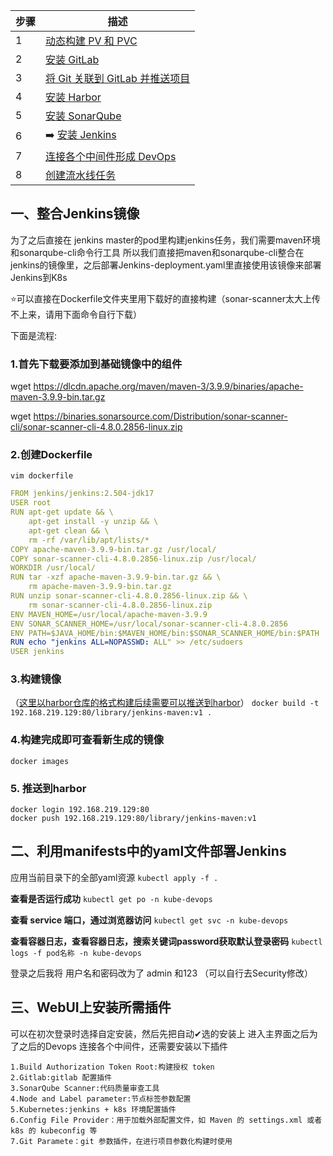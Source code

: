 | 步骤 | 描述                                   |
|------|----------------------------------------|
| 1    | [动态构建 PV 和 PVC](1.创建动态构建PV，PVC/动态构建Pv,pvc.md)                     |
| 2    | [安装 GitLab](2.gitlab安装/gitlab安装.md)                            |
| 3    | [将 Git 关联到 GitLab 并推送项目](3.使用git推送项目到gitlab/使用git推送项目到gitlab.md)        |
| 4    | [安装 Harbor](4.Harbor安装/Harbor安装.md)                           |
| 5    | [安装 SonarQube](5.Sonarqube安装/Sonarqube安装.md)                         |
| 6    |➡️ [安装 Jenkins](6.jenlinks安装/jenlinks安装.md)                           |
| 7    | [连接各个中间件形成 DevOps](7.连接各个中间件形成devops/连接中间件形成Devops.md)         |
| 8    | [创建流水线任务](8.创建pipe流水线/创建流水线任务.md)    

## 一、整合Jenkins镜像
为了之后直接在 jenkins master的pod里构建jenkins任务，我们需要maven环境和sonarqube-cli命令行工具 
所以我们直接把maven和sonarqube-cli整合在jenkins的镜像里，之后部署Jenkins-deployment.yaml里直接使用该镜像来部署Jenkins到K8s

⭐可以直接在Dockerfile文件夹里用下载好的直接构建（sonar-scanner太大上传不上来，请用下面命令自行下载）  

下面是流程:
### 1.首先下载要添加到基础镜像中的组件
wget https://dlcdn.apache.org/maven/maven-3/3.9.9/binaries/apache-maven-3.9.9-bin.tar.gz

wget https://binaries.sonarsource.com/Distribution/sonar-scanner-cli/sonar-scanner-cli-4.8.0.2856-linux.zip

### 2.创建Dockerfile
`vim dockerfile`
```yaml
FROM jenkins/jenkins:2.504-jdk17 
USER root
RUN apt-get update && \
    apt-get install -y unzip && \
    apt-get clean && \
    rm -rf /var/lib/apt/lists/*
COPY apache-maven-3.9.9-bin.tar.gz /usr/local/
COPY sonar-scanner-cli-4.8.0.2856-linux.zip /usr/local/
WORKDIR /usr/local/
RUN tar -xzf apache-maven-3.9.9-bin.tar.gz && \
    rm apache-maven-3.9.9-bin.tar.gz
RUN unzip sonar-scanner-cli-4.8.0.2856-linux.zip && \
    rm sonar-scanner-cli-4.8.0.2856-linux.zip
ENV MAVEN_HOME=/usr/local/apache-maven-3.9.9
ENV SONAR_SCANNER_HOME=/usr/local/sonar-scanner-cli-4.8.0.2856
ENV PATH=$JAVA_HOME/bin:$MAVEN_HOME/bin:$SONAR_SCANNER_HOME/bin:$PATH
RUN echo "jenkins ALL=NOPASSWD: ALL" >> /etc/sudoers
USER jenkins
```
### 3.构建镜像 
（[这里以harbor仓库的格式构建后续需要可以推送到harbor](https://github.com/Zorinman/K8S/blob/main/%E9%83%A8%E7%BD%B2%E6%96%87%E6%A1%A3/habor%E9%95%9C%E5%83%8F%E4%BB%93%E5%BA%93.md)）
`docker build -t 192.168.219.129:80/library/jenkins-maven:v1 .`

### 4.构建完成即可查看新生成的镜像
`docker images`

### 5. 推送到harbor   
`docker login 192.168.219.129:80 `  
`docker push 192.168.219.129:80/library/jenkins-maven:v1`  

## 二、利用manifests中的yaml文件部署Jenkins

应用当前目录下的全部yaml资源
`kubectl apply -f .`

**查看是否运行成功**
`kubectl get po -n kube-devops`

**查看 service 端口，通过浏览器访问**
`kubectl get svc -n kube-devops`

 **查看容器日志，查看容器日志，搜索关键词password获取默认登录密码**
`kubectl logs -f pod名称 -n kube-devops`

登录之后我将 用户名和密码改为了 admin 和123 （可以自行去Security修改）

## 三、WebUI上安装所需插件
可以在初次登录时选择自定安装，然后先把自动✔选的安装上
进入主界面之后为了之后的Devops 连接各个中间件，还需要安装以下插件
```
1.Build Authorization Token Root:构建授权 token
2.Gitlab:gitlab 配置插件
3.SonarQube Scanner:代码质量审查工具
4.Node and Label parameter:节点标签参数配置
5.Kubernetes:jenkins + k8s 环境配置插件
6.Config File Provider：用于加载外部配置文件，如 Maven 的 settings.xml 或者 k8s 的 kubeconfig 等
7.Git Paramete：git 参数插件，在进行项目参数化构建时使用

```
